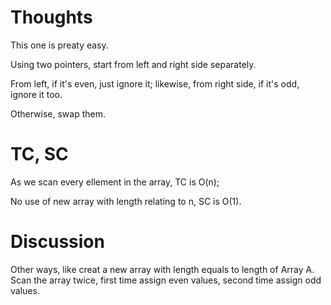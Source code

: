 # Thoughts

This one is preaty easy. 

Using two pointers, start from left and right side separately. 

From left, if it's even, just ignore it; likewise, from right side, if it's odd, ignore it too. 

Otherwise, swap them.

# TC, SC

As we scan every ellement in the array, TC is O(n);

No use of new array with length relating to n, SC is O(1).

# Discussion

Other ways, like creat a new array with length equals to length of Array A. Scan the array twice, first time assign even values, second time assign odd values. 
